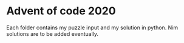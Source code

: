 # Advent of code 2020

Each folder contains my puzzle input and my solution in python.
Nim solutions are to be added eventually.